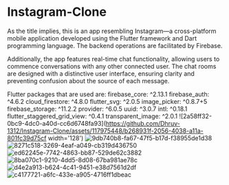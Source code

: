 # Instagram-Clone
 As the title implies, this is an app resembling Instagram—a cross-platform mobile application developed using the Flutter framework and Dart programming language. The backend operations are facilitated by Firebase.
 
 Additionally, the app features real-time chat functionality, allowing users to commence conversations with any other connected user. The chat rooms are designed with a distinctive user interface, ensuring clarity and preventing confusion about the source of each message.

 Flutter packages that are used are: 
  firebase_core: ^2.13.1
  firebase_auth: ^4.6.2
  cloud_firestore: ^4.8.0
  flutter_svg: ^2.0.5
  image_picker: ^0.8.7+5
  firebase_storage: ^11.2.2
  provider: ^6.0.5
  uuid: ^3.0.7
  intl: ^0.18.1
  flutter_staggered_grid_view: ^0.4.1
  transparent_image: ^2.0.1
![2a58ff32-0bc9-4dc0-a40d-cc6d6748fa93](https://github.com/Dhruv-1312/Instagram-Clone/assets/117975448/b268931f-2056-4038-a11a-801fc39d75cf width='128')
![9db740b8-fa67-47f5-b17d-f38955de1d38](https://github.com/Dhruv-1312/Instagram-Clone/assets/117975448/81829dad-e02a-4b33-9439-4816ca844cca)
![8271c518-3269-4eaf-a049-cb319d436750](https://github.com/Dhruv-1312/Instagram-Clone/assets/117975448/83d0e0c8-ace8-4899-916b-7a901230af63)
![ed62245e-7742-4863-bb87-529de62c3882](https://github.com/Dhruv-1312/Instagram-Clone/assets/117975448/6a7227b3-cb9a-4031-a7ac-77e2b283b42f)
![8ba070c1-9210-4dd5-8d08-67ba981ae78c](https://github.com/Dhruv-1312/Instagram-Clone/assets/117975448/b2b8de23-4f6a-4d0e-a3d8-66043dedb6ea)![d4e2a913-b624-4c41-9451-e38d7561d2df](https://github.com/Dhruv-1312/Instagram-Clone/assets/117975448/6d79d9b2-669e-4d3d-b2f6-014472c284b0)
![c4177721-a6fc-433e-a905-4716ff1dbeac](https://github.com/Dhruv-1312/Instagram-Clone/assets/117975448/9fd649ff-29a8-4b1f-b5bf-310d34255485)


